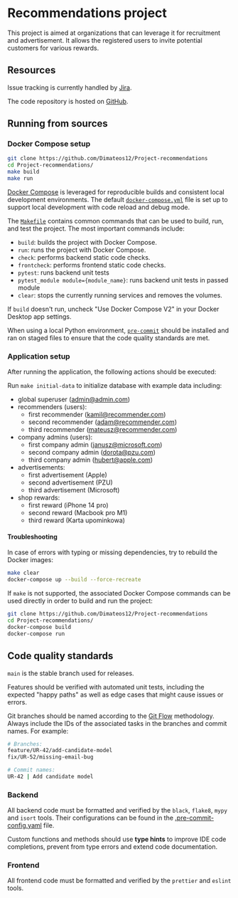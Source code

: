 # Recommendations project

This project is aimed at organizations that can leverage it
for recruitment and advertisement. It allows the registered users
to invite potential customers for various rewards.

## Resources

Issue tracking is currently handled by
[Jira](https://www.atlassian.com/pl/software/jira).

The code repository is hosted on
[GitHub](https://github.com/Dimateos12/Project-recommendations).

## Running from sources

### Docker Compose setup

```bash
git clone https://github.com/Dimateos12/Project-recommendations
cd Project-recommendations/
make build
make run
```

[Docker Compose](https://docs.docker.com/compose/install/) is leveraged
for reproducible builds and consistent local development environments.
The default [`docker-compose.yml`](docker-compose.yml) file is set up
to support local development with code reload and debug mode.

The [`Makefile`](Makefile) contains common commands that can be used to
build, run, and test the project. The most important commands include:
- `build`: builds the project with Docker Compose.
- `run`: runs the project with Docker Compose.
- `check`: performs backend static code checks.
- `frontcheck`: performs frontend static code checks.
- `pytest`: runs backend unit tests
- `pytest_module module={module_name}`: runs backend unit tests in passed module
- `clear`: stops the currently running services and removes the volumes.

If `build` doesn't run, uncheck "Use Docker Compose V2" in your Docker Desktop app settings.

When using a local Python environment, [`pre-commit`](https://pre-commit.com/)
should be installed and ran on staged files to ensure that the code
quality standards are met.

### Application setup

After running the application, the following actions should be executed:

Run `make initial-data` to initialize database with example data including:
  - global superuser (admin@admin.com)
  - recommenders (users):
    - first recommender (kamil@recommender.com)
    - second recommender (adam@recommender.com)
    - third recommender (mateusz@recommender.com)
  - company admins (users):
    - first company admin (janusz@microsoft.com)
    - second company admin (dorota@pzu.com)
    - third company admin (hubert@apple.com)
  - advertisements:
    - first advertisement (Apple)
    - second advertisement (PZU)
    - third advertisement (Microsoft)
  - shop rewards:
    - first reward (iPhone 14 pro)
    - second reward (Macbook pro M1)
    - third reward (Karta upominkowa)

#### Troubleshooting

In case of errors with typing or missing dependencies, try to rebuild the
Docker images:

```bash
make clear
docker-compose up --build --force-recreate
```

If `make` is not supported, the associated Docker Compose commands can be
used directly in order to build and run the project:

```bash
git clone https://github.com/Dimateos12/Project-recommendations
cd Project-recommendations/
docker-compose build
docker-compose run
```

## Code quality standards

`main` is the stable branch used for releases.

Features should be verified with automated unit tests, including
the expected "happy paths" as well as edge cases that might cause issues
or errors.

Git branches should be named according to the
[Git Flow](https://danielkummer.github.io/git-flow-cheatsheet/) methodology.
Always include the IDs of the associated tasks in the branches and commit
names. For example:

```bash
# Branches:
feature/UR-42/add-candidate-model
fix/UR-52/missing-email-bug

# Commit names:
UR-42 | Add candidate model
```

### Backend

All backend code must be formatted and verified by the `black`, `flake8`,
`mypy` and `isort` tools. Their configurations can be found in the
[.pre-commit-config.yaml](.pre-commit-config.yaml) file.

Custom functions and methods should use **type hints** to improve IDE code
completions, prevent from type errors and extend code documentation.

### Frontend

All frontend code must be formatted and verified by the `prettier`
and `eslint` tools.
